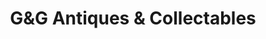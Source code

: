 ---
title: "G&G Antiques & Collectables"
url: /kensington/gandg-antiques-and-collectables/
shop: antiques
---